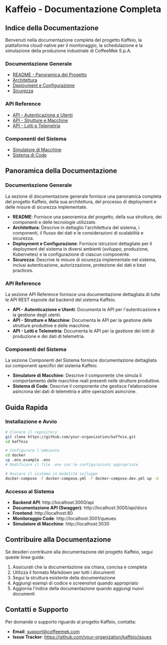 # Kaffeio - Documentazione Completa

## Indice della Documentazione

Benvenuti nella documentazione completa del progetto Kaffeio, la piattaforma cloud-native per il monitoraggio, la schedulazione e la simulazione della produzione industriale di CoffeeMek S.p.A.

### Documentazione Generale

- [README - Panoramica del Progetto](./README.md)
- [Architettura](./architecture.md)
- [Deployment e Configurazione](./deployment.md)
- [Sicurezza](./security.md)

### API Reference

- [API - Autenticazione e Utenti](./api.md)
- [API - Strutture e Macchine](./api-facilities-machines.md)
- [API - Lotti e Telemetria](./api-lots-telemetry.md)

### Componenti del Sistema

- [Simulatore di Macchine](./machine-simulator.md)
- [Sistema di Code](./backend-queues.md)

## Panoramica della Documentazione

### Documentazione Generale

La sezione di documentazione generale fornisce una panoramica completa del progetto Kaffeio, della sua architettura, del processo di deployment e delle misure di sicurezza implementate.

- **README**: Fornisce una panoramica del progetto, della sua struttura, dei componenti e delle tecnologie utilizzate.
- **Architettura**: Descrive in dettaglio l'architettura del sistema, i componenti, il flusso dei dati e le considerazioni di scalabilità e sicurezza.
- **Deployment e Configurazione**: Fornisce istruzioni dettagliate per il deployment del sistema in diversi ambienti (sviluppo, produzione, Kubernetes) e la configurazione di ciascun componente.
- **Sicurezza**: Descrive le misure di sicurezza implementate nel sistema, inclusi autenticazione, autorizzazione, protezione dei dati e best practices.

### API Reference

La sezione API Reference fornisce una documentazione dettagliata di tutte le API REST esposte dal backend del sistema Kaffeio.

- **API - Autenticazione e Utenti**: Documenta le API per l'autenticazione e la gestione degli utenti.
- **API - Strutture e Macchine**: Documenta le API per la gestione delle strutture produttive e delle macchine.
- **API - Lotti e Telemetria**: Documenta le API per la gestione dei lotti di produzione e dei dati di telemetria.

### Componenti del Sistema

La sezione Componenti del Sistema fornisce documentazione dettagliata sui componenti specifici del sistema Kaffeio.

- **Simulatore di Macchine**: Descrive il componente che simula il comportamento delle macchine reali presenti nelle strutture produttive.
- **Sistema di Code**: Descrive il componente che gestisce l'elaborazione asincrona dei dati di telemetria e altre operazioni asincrone.

## Guida Rapida

### Installazione e Avvio

```bash
# Clonare il repository
git clone https://github.com/your-organization/kaffeio.git
cd kaffeio

# Configurare l'ambiente
cd docker
cp .env.example .env
# Modificare il file .env con le configurazioni appropriate

# Avviare il sistema in modalità sviluppo
docker-compose -f docker-compose.yml -f docker-compose.dev.yml up -d
```

### Accesso al Sistema

- **Backend API**: http://localhost:3000/api
- **Documentazione API (Swagger)**: http://localhost:3000/api/docs
- **Frontend**: http://localhost:80
- **Monitoraggio Code**: http://localhost:3001/queues
- **Simulatore di Macchine**: http://localhost:3030

## Contribuire alla Documentazione

Se desideri contribuire alla documentazione del progetto Kaffeio, segui queste linee guida:

1. Assicurati che la documentazione sia chiara, concisa e completa
2. Utilizza il formato Markdown per tutti i documenti
3. Segui la struttura esistente della documentazione
4. Aggiungi esempi di codice e screenshot quando appropriato
5. Aggiorna l'indice della documentazione quando aggiungi nuovi documenti

## Contatti e Supporto

Per domande o supporto riguardo al progetto Kaffeio, contatta:

- **Email**: support@coffeemek.com
- **Issue Tracker**: https://github.com/your-organization/kaffeio/issues
